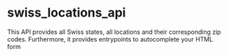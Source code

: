 # swiss_locations_api
This API provides all Swiss states, all locations and their corresponding zip codes. Furthermore, it provides entrypoints to autocomplete your HTML form
